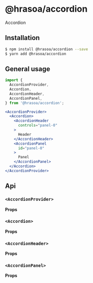 # @hrasoa/accordion

Accordion

## Installation

```bash
$ npm install @hrasoa/accordion --save
$ yarn add @hrasoa/accordion
```

## General usage

```jsx
import {
  AccordionProvider,
  Accordion,
  AccordionHeader,
  AccordionPanel,
} from '@hrasoa/accordion';

<AccordionProvider>
  <Accordion>
    <AccordionHeader
      controls="panel-0"
    >
      Header
    </AccordionHeader>
    <AccordionPanel
      id="panel-0"
    >
      Panel
    </AccordionPanel>
  </Accordion>
</AccordionProvider>
```


## Api

### `<AccordionProvider>`



**Props**



### `<Accordion>`



**Props**



### `<AccordionHeader>`



**Props**



### `<AccordionPanel>`



**Props**


